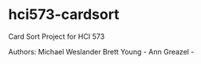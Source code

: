 hci573-cardsort
===============

Card Sort Project for HCI 573

Authors: Michael Weslander
	 Brett Young - 
	 Ann Greazel -